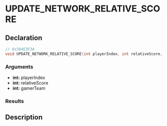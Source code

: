 # UPDATE_NETWORK_RELATIVE_SCORE

## Declaration
```cpp
// 0x384E3F3A
void UPDATE_NETWORK_RELATIVE_SCORE(int playerIndex, int relativeScore, int gamerTeam);
```

### Arguments
- **int:** playerIndex
- **int:** relativeScore
- **int:** gamerTeam

### Results

## Description
